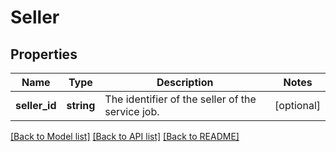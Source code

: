 # Seller

## Properties
Name | Type | Description | Notes
------------ | ------------- | ------------- | -------------
**seller_id** | **string** | The identifier of the seller of the service job. | [optional] 

[[Back to Model list]](../README.md#documentation-for-models) [[Back to API list]](../README.md#documentation-for-api-endpoints) [[Back to README]](../README.md)


